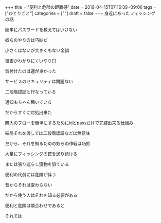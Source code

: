 +++
title = "便利と危険の距離感"
date = 2019-04-15T07:16:09+09:00
tags = ["ひとりごと"]
categories = [""]
draft = false
+++
身近にあったフィッシングの話

簡単にパスワードを教えてはいけない

奴らのやり方は巧妙だ

小さくはないが大きくもない金額

被害がわかりにくいやり口

気付けたのは運が良かった

サービスのセキュリティは問題ない

二段階認証も行なっている

通知もちゃん届いている

だからすぐに対処出来た

購入のフローを簡単にするためにidとpassだけで完結出来る仕組み

結局それを渡しては二段階認証などは無意味

だから、それを知るための奴らの作戦は巧妙

大量にフィッシングの罠を送り続ける

または張り巡らし獲物を狙ている

便利の代償には危険が伴う

昔からそれは変わらない

だから使う人はそれを知る必要がある

便利と危険は隣合わせであると

それでは

